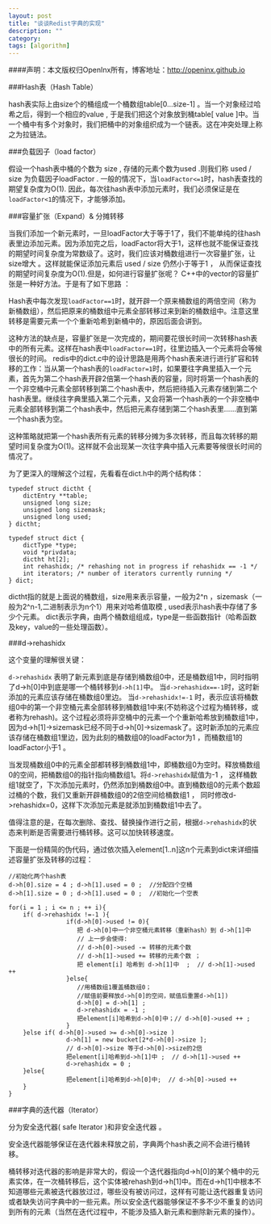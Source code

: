 ```yaml
---
layout: post
title: "谈谈Redist字典的实现"
description: ""
category: 
tags: [algorithm]
---
```


####声明：本文版权归OpenInx所有，博客地址：http://openinx.github.io
 
###Hash表（Hash Table）

hash表实际上由size个的桶组成一个桶数组table[0...size-1] 。当一个对象经过哈希之后，得到一个相应的value , 于是我们把这个对象放到桶table[ value ]中。当一个桶中有多个对象时，我们把桶中的对象组织成为一个链表。这在冲突处理上称之为拉链法。

###负载因子（load factor）

假设一个hash表中桶的个数为 size , 存储的元素个数为used .则我们称 used / size 为负载因子loadFactor . 一般的情况下，当`loadFactor<=1`时，hash表查找的期望复杂度为O(1). 因此，每次往hash表中添加元素时，我们必须保证是在`loadFactor<1`的情况下，才能够添加。

###容量扩张（Expand）& 分摊转移

当我们添加一个新元素时，一旦loadFactor大于等于1了，我们不能单纯的往hash表里边添加元素。因为添加完之后，loadFactor将大于1，这样也就不能保证查找的期望时间复杂度为常数级了。这时，我们应该对桶数组进行一次容量扩张，让size增大 。这样就能保证添加元素后 used / size 仍然小于等于1 ， 从而保证查找的期望时间复杂度为O(1).但是，如何进行容量扩张呢？ C++中的vector的容量扩张是一种好方法。于是有了如下思路 ：　

Hash表中每次发现`loadFactor==1`时，就开辟一个原来桶数组的两倍空间（称为新桶数组），然后把原来的桶数组中元素全部转移过来到新的桶数组中。注意这里转移是需要元素一个个重新哈希到新桶中的，原因后面会讲到。

这种方法的缺点是，容量扩张是一次完成的，期间要花很长时间一次转移hash表中的所有元素。这样在hash表中`loadFactor==1`时，往里边插入一个元素将会等候很长的时间。
redis中的dict.c中的设计思路是用两个hash表来进行进行扩容和转移的工作：当从第一个hash表的`loadFactor=1`时，如果要往字典里插入一个元素，首先为第二个hash表开辟2倍第一个hash表的容量，同时将第一个hash表的一个非空桶中元素全部转移到第二个hash表中，然后把待插入元素存储到第二个hash表里。继续往字典里插入第二个元素，又会将第一个hash表的一个非空桶中元素全部转移到第二个hash表中，然后把元素存储到第二个hash表里……直到第一个hash表为空。

这种策略就把第一个hash表所有元素的转移分摊为多次转移，而且每次转移的期望时间复杂度为O(1)。这样就不会出现某一次往字典中插入元素要等候很长时间的情况了。

为了更深入的理解这个过程，先看看在dict.h中的两个结构体：

    typedef struct dictht {
        dictEntry **table;
        unsigned long size;
        unsigned long sizemask;
        unsigned long used;
    } dictht;

    typedef struct dict {
        dictType *type;
        void *privdata;
        dictht ht[2];
        int rehashidx; /* rehashing not in progress if rehashidx == -1 */
        int iterators; /* number of iterators currently running */
    } dict;


dictht指的就是上面说的桶数组，size用来表示容量，一般为2^n ，sizemask（一般为2^n-1,二进制表示为n个1）用来对哈希值取模 , used表示hash表中存储了多少个元素。
dict表示字典，由两个桶数组组成，type是一些函数指针（哈希函数及key，value的一些处理函数）。

###d->rehashidx
 
这个变量的理解很关键：

`d->rehashidx` 表明了新元素到底是存储到桶数组0中，还是桶数组1中，同时指明了d->h[0]中到底是哪一个桶转移到`d->h[1]`中。
当`d->rehashidx==-1`时，这时新添加的元素应该存储在桶数组0里边。
当`d->rehashidx!=-1` 时，表示应该将桶数组0中的第一个非空桶元素全部转移到桶数组1中来(不妨称这个过程为桶转移，或者称为rehash)。这个过程必须将非空桶中的元素一个个重新哈希放到桶数组1中，因为d->h[1]->sizemask已经不同于d->h[0]->sizemask了。这时新添加的元素应该存储在桶数组1里边，因为此刻的桶数组0的loadFactor为1 ，而桶数组1的loadFactor小于1 。
 
当发现桶数组0中的元素全部都转移到桶数组1中，即桶数组0为空时。释放桶数组0的空间，把桶数组0的指针指向桶数组1。将`d->rehashidx`赋值为-1 ， 这样桶数组1就空了，下次添加元素时，仍然添加到桶数组0中。直到桶数组0的元素个数超过桶的个数，我们又重新开辟桶数组0的2倍空间给桶数组1 ， 同时修改d->rehashidx=0，这样下次添加元素是就添加到桶数组1中去了。
 
值得注意的是，在每次删除、查找、替换操作进行之前，根据`d->rehashidx`的状态来判断是否需要进行桶转移。这可以加快转移速度。
 
下面是一份精简的伪代码，通过依次插入element[1..n]这n个元素到dict来详细描述容量扩张及转移的过程：


    //初始化两个hash表
    d->h[0].size = 4 ; d->h[1].used = 0 ;  //分配四个空桶
    d->h[1].size = 0 ; d->h[1].used = 0 ;  //初始化一个空表
    
    for(i = 1 ; i <= n ; ++ i){
        if( d->rehashidx !=-1 ){
                    if(d->h[0]->used != 0){
                       把 d->h[0]中一个非空桶元素转移（重新hash）到 d->h[1]中
                       // 上一步会使得:
                       // d->h[0]->used -= 转移的元素个数 
                       // d->h[1]->used += 转移的元素个数 ；
                       把 element[i] 哈希到 d->h[1]中  ;  // d->h[1]->used ++ 
                    }else{
                       //用桶数组1覆盖桶数组0；
                       //赋值前要释放d->h[0]的空间，赋值后重置d->h[1])
                       d->h[0] = d->h[1] ; 
                       d->rehashidx = -1 ; 
                       把element[i]哈希到d->h[0]中；// d->h[0]->used ++ ; 
                    }
        }else if( d->h[0]->used >= d->h[0]->size )
                    d->h[1] = new bucket[2*d->h[0]->size ];    
                    // d->h[0]->size 等于d->h[0]->size的2倍 
                    把element[i]哈希到d->h[1]中 ;  // d->h[1]->used ++ 
                    d->rehashidx = 0 ;                             
        }else{
                    把element[i]哈希到d->h[0]中;  // d->h[0]->used ++ 
        }
    }



###字典的迭代器（Iterator）
 
分为安全迭代器( safe Iterator )和非安全迭代器 。

安全迭代器能够保证在迭代器未释放之前，字典两个hash表之间不会进行桶转移。

桶转移对迭代器的影响是非常大的，假设一个迭代器指向d->h[0]的某个桶中的元素实体，在一次桶转移后，这个实体被rehash到d->h[1]中。而在d->h[1]中根本不知道哪些元素被迭代器放过过，哪些没有被访问过，这样有可能让迭代器重复访问或者缺失访问字典中的一些元素。所以安全迭代器能够保证不多不少不重复的访问到所有的元素（当然在迭代过程中，不能涉及插入新元素和删除新元素的操作）。
